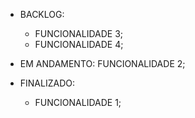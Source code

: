 * BACKLOG:
    

    * FUNCIONALIDADE 3;
    * FUNCIONALIDADE 4;

* EM ANDAMENTO:
    FUNCIONALIDADE 2;
    

* FINALIZADO:
    * FUNCIONALIDADE 1;
